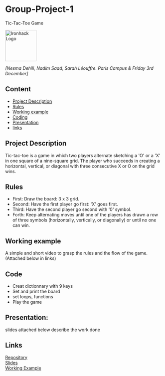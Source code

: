 # Group-Project-1
Tic-Tac-Toe Game

<img src="https://bit.ly/2VnXWr2" alt="Ironhack Logo" width="100"/>



*[Nesma Dehili, Nadim Saad, Sarah Léouffre. Paris Campus & Friday 3rd December]*

## Content
- [Project Description](#project-description)
- [Rules](#rules)
- [Working example](#working-example)
- [Coding](#coding)
- [Presentation](#presentation)
- [links](#links)

## Project Description
Tic-tac-toe is a game in which two players alternate sketching a 'O' or a 'X' in one square of a nine-square grid. The player who succeeds in creating a horizontal, vertical, or diagonal with three consecutive X or O on the grid wins. 

## Rules
- First: Draw the board: 3 x 3 grid.
- Second: Have the first player go first: 'X' goes first.
- Third: Have the second player go second with '0' symbol.
- Forth: Keep alternating moves until one of the players has drawn a row of three symbols (horizontally, vertically, or diagonally) or until no one can win.


## Working example 
A simple and short video to grasp the rules and the flow of the game. (Attached below in links)

## Code
- Creat dictionnary with 9 keys
- Set and print the board
- set loops, functions 
- Play the game 
## Presentation: 
slides attached below describe the work done
## Links

[Repository](https://github.com/Nesmad/Tic-Tac-Toe-Game-)  
[Slides](https://github.com/Nesmad/Tic-Tac-Toe-Game-/blob/main/Tic-Tac-Toe%20Project%20Presentation%20%5BDAFT%20NOV%202021%5D.pptx)  
[Working Example](https://www.youtube.com/watch?v=USEjXNCTvcc) 

